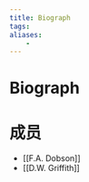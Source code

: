 ```yaml
---
title: Biograph
tags:
aliases: 
    -
---
```


# Biograph

# 成员

- [[F.A. Dobson]]
- [[D.W. Griffith]]